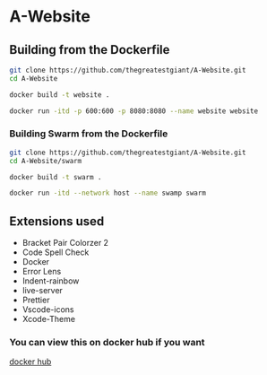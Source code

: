 # A-Website

## Building from the Dockerfile
```sh
git clone https://github.com/thegreatestgiant/A-Website.git
cd A-Website
```

```sh
docker build -t website .
```

```sh
docker run -itd -p 600:600 -p 8080:8080 --name website website
```

### Building Swarm from the Dockerfile
```sh
git clone https://github.com/thegreatestgiant/A-Website.git
cd A-Website/swarm
```

```sh
docker build -t swarm .
```

```sh
docker run -itd --network host --name swamp swarm
```

## Extensions used
 - Bracket Pair Colorzer 2
 - Code Spell Check
 - Docker
 - Error Lens
 - Indent-rainbow
 - live-server
 - Prettier
 - Vscode-icons
 - Xcode-Theme

### You can view this on docker hub if you want
[docker hub](https://hub.docker.com/r/thegreatestgiant/website)
